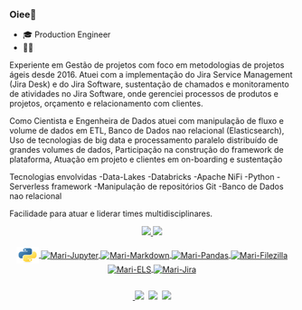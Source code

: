 ### Oiee👋
- 🎓 Production Engineer
- 👩‍💻 

Experiente em Gestão de projetos com foco em metodologias de projetos ágeis desde 2016.
Atuei com a implementação do Jira Service Management (Jira Desk) e do Jira Software, sustentação de chamados e monitoramento de atividades no Jira Software, onde gerenciei  processos de produtos e projetos, orçamento e relacionamento com clientes.

Como Cientista e Engenheira de Dados atuei com manipulação de fluxo e volume de dados em ETL, Banco de Dados nao relacional (Elasticsearch), Uso de tecnologias de big data e processamento paralelo distribuído de grandes volumes de dados, Participação na construção do framework de plataforma, Atuação em projeto e clientes em on-boarding e sustentação

Tecnologias envolvidas
-Data-Lakes
-Databricks
-Apache NiFi
-Python
-Serverless framework
-Manipulação de repositórios Git
-Banco de Dados nao relacional

Facilidade para atuar e liderar times multidisciplinares.

<div align="center">
  <a href="https://github.com/MariiMartins">
  <img height="145em" src="https://github-readme-stats.vercel.app/api?username=MariiMartins&show_icons=true&theme=dark&include_all_commits=true&count_private=true"/>
  <img height="145em" src="https://github-readme-stats.vercel.app/api/top-langs/?username=MariiMartins&layout=compact&langs_count=7&theme=dark"/>
</div>

<div align="center" style="display: inline_block"><br>
  <img align="center" alt="Mari-Python" height="30" width="40" src="https://raw.githubusercontent.com/devicons/devicon/master/icons/python/python-original.svg">
  <img align="center" alt="Mari-Jupyter" height="30" width="40" src="https://cdn.jsdelivr.net/gh/devicons/devicon/icons/jupyter/jupyter-original-wordmark.svg">
  <img align="center" alt="Mari-Markdown" height="30" width="40" src="https://cdn.jsdelivr.net/gh/devicons/devicon/icons/markdown/markdown-original.svg">
  <img align="center" alt="Mari-Pandas" height="30" width="40" src="https://cdn.jsdelivr.net/gh/devicons/devicon/icons/pandas/pandas-original-wordmark.svg">
  <img align="center" alt="Mari-Filezilla" height="30" width="40" src="https://cdn.jsdelivr.net/gh/devicons/devicon/icons/filezilla/filezilla-plain.svg">
  <img align="center" alt="Mari-ELS" height="30" width="80" src="https://img.shields.io/badge/Elastic_Search-005571?style=for-the-badge&logo=elasticsearch&logoColor=white">
  <img align="center" alt="Mari-Jira" height="30" width="80" src="https://img.shields.io/badge/Jira-0052CC?style=for-the-badge&logo=Jira&logoColor=white">
</div>
  
 ##
  
<div align="center">
    <img align="center"> <a href="https://br.linkedin.com/in/mariana-m-08598" target="_blank"><img src="https://img.shields.io/badge/-LinkedIn-%230077B5?style=for-the-badge&logo=linkedin&logoColor=white" target="_blank"></a> 
  <img align="center"> <a href="mailto:marimartpd@gmail.com" target="_blank"><img src="https://img.shields.io/badge/Gmail-D14836?style=for-the-badge&logo=gmail&logoColor=white"></a> 
  <img align="center"> <a href="https://sites.google.com/view/maricmartins/p%C3%A1gina-inicial" target="_blank"><img src="https://img.shields.io/website-up-down-green-red/http/monip.org.svg" target="_blank"></a> 
</div>  
    
  
<!--
**MariiMartins/mariimartins** is a ✨ _special_ ✨ repository because its `README.md` (this file) appears on your GitHub profile.

Here are some ideas to get you started:

- 🔭 I’m currently working on ...
- 🌱 I’m currently learning ...
- 👯 I’m looking to collaborate on ...
- 🤔 I’m looking for help with ...
- 💬 Ask me about ...
- 📫 How to reach me: ...
- 😄 Pronouns: ...
- ⚡ Fun fact: ...
-->
